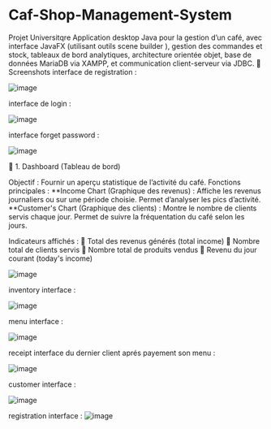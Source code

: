 # Caf-Shop-Management-System
Projet Universitqre Application desktop Java pour la gestion d’un café, avec interface JavaFX (utilisant outils scene builder ), gestion des commandes et stock, tableaux de bord analytiques, architecture orientée objet, base de données MariaDB via XAMPP, et communication client-serveur via JDBC.
📸 Screenshots
interface de registration : 

![image](https://github.com/user-attachments/assets/af5751f0-da07-4317-a552-bdf0090f4492)

interface de login : 

![image](https://github.com/user-attachments/assets/8a083ad5-225e-4d36-a29b-bbdd71e46e65)

interface forget password : 

![image](https://github.com/user-attachments/assets/33ddb110-03b6-4c81-a63d-9725af0bb8d4)

🔷 1. Dashboard (Tableau de bord)

Objectif : Fournir un aperçu statistique de l’activité du café.
Fonctions principales :
**Income Chart (Graphique des revenus) :
Affiche les revenus journaliers ou sur une période choisie.
Permet d’analyser les pics d’activité.
**Customer's Chart (Graphique des clients) :
Montre le nombre de clients servis chaque jour.
Permet de suivre la fréquentation du café selon les jours.

Indicateurs affichés :
🔹 Total des revenus générés (total income)
🔹 Nombre total de clients servis
🔹 Nombre total de produits vendus
🔹 Revenu du jour courant (today's income)

![image](https://github.com/user-attachments/assets/390bb648-8636-4010-9bdf-f793817ca9d4)


inventory interface : 

![image](https://github.com/user-attachments/assets/b4d8c2c7-9dec-422c-8258-99cec5748a7d)

menu interface : 

![image](https://github.com/user-attachments/assets/d7eeb3cb-01c6-4d08-a340-949e52f0e6e5)

receipt interface du dernier client aprés payement son menu : 

![image](https://github.com/user-attachments/assets/a251f370-1f98-4294-b80c-21415b8b9e16)

customer interface : 

![image](https://github.com/user-attachments/assets/561f46f4-1c2b-42a2-b716-0356c881604a)

registration interface : 
![image](https://github.com/user-attachments/assets/99c2a4e3-0593-4f39-8add-7f3cc382cec2)



